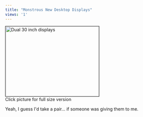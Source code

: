 ```yaml
---
title: "Monstrous New Desktop Displays"
views: '1'
---
```

<p><a href="http://www.mennoboy.com/chris/archives/images/work/dualb.jpg"><img alt="Dual 30 inch displays" src="http://www.mennoboy.com/chris/archives/images/work/dualb-thumb.jpg" width="300" height="225" border="1" /></a><br />Click picture for full size version</p>
<p>Yeah, I guess I'd take a pair... if someone was giving them to me.</p>
